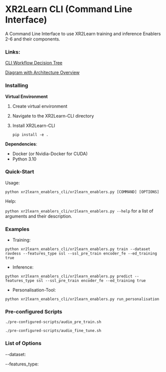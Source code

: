 # XR2Learn CLI (Command Line Interface)

A Command Line Interface to use XR2Learn training and inference Enablers 2-6 and their components.

### Links:
[CLI Workflow Decision Tree]

[Diagram with Architecture Overview]

### Installing

**Virtual Environment**
1. Create virtual environment
2. Navigate to the XR2Learn-CLI directory 
3. Install XR2Learn-CLI 
   
    `pip install -e .`

**Dependencies**:

- Docker (or Nvidia-Docker for CUDA)
- Python 3.10

### Quick-Start

Usage: 

`python xr2learn_enablers_cli/xr2learn_enablers.py [COMMAND] [OPTIONS]`

Help:

`python xr2learn_enablers_cli/xr2learn_enablers.py --help` for a list of arguments and their description.

### Examples
- Training:

`python xr2learn_enablers_cli/xr2learn_enablers.py train --dataset ravdess --features_type ssl --ssl_pre_train encoder_fe --ed_training true`


- Inference: 

`python xr2learn_enablers_cli/xr2learn_enablers.py predict --features_type ssl --ssl_pre_train encoder_fe --ed_training true`


- Personalisation-Tool:

`python xr2learn_enablers_cli/xr2learn_enablers.py run_personalisation`


### Pre-configured Scripts
`./pre-configured-scripts/audio_pre_train.sh`

`./pre-configured-scripts/audio_fine_tune.sh`

### List of Options
--dataset: 

--features_type: 

[CLI Workflow Decision Tree]: (https://drive.google.com/file/d/1a7m6omAY7VN22QZNpegj_fL_hcf_NEzq/view?usp=sharing)
[Diagram with Architecture Overview]: (https://drive.google.com/file/d/1k3yLi9Y8tasFMJFNxIwKY-nRJzPdKPLw/view?usp=sharing)
